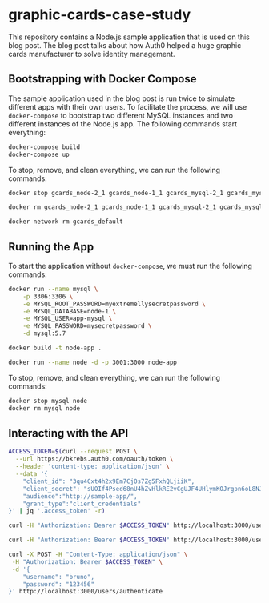 # graphic-cards-case-study

This repository contains a Node.js sample application that is used on this blog post. The blog post
talks about how Auth0 helped a huge graphic cards manufacturer to solve identity management.

## Bootstrapping with Docker Compose

The sample application used in the blog post is run twice to simulate different apps with their own users. To 
facilitate the process, we will use `docker-compose` to bootstrap two different MySQL instances and two different
instances of the Node.js app. The following commands start everything:

```bash
docker-compose build
docker-compose up
```

To stop, remove, and clean everything, we can run the following commands:

```bash
docker stop gcards_node-2_1 gcards_node-1_1 gcards_mysql-2_1 gcards_mysql-1_1 gcards_nginx_1

docker rm gcards_node-2_1 gcards_node-1_1 gcards_mysql-2_1 gcards_mysql-1_1 gcards_nginx_1

docker network rm gcards_default
```

## Running the App

To start the application without `docker-compose`, we must run the following commands:

```bash
docker run --name mysql \
    -p 3306:3306 \
    -e MYSQL_ROOT_PASSWORD=myextremellysecretpassword \
    -e MYSQL_DATABASE=node-1 \
    -e MYSQL_USER=app-mysql \
    -e MYSQL_PASSWORD=mysecretpassword \
    -d mysql:5.7

docker build -t node-app .

docker run --name node -d -p 3001:3000 node-app
```

To stop, remove, and clean everything, we can run the following commands:

```bash
docker stop mysql node
docker rm mysql node
```

## Interacting with the API

```bash
ACCESS_TOKEN=$(curl --request POST \
  --url https://bkrebs.auth0.com/oauth/token \
  --header 'content-type: application/json' \
  --data '{
    "client_id": "3qu4Cxt4h2x9Em7Cj0s7Zg5FxhQLjiiK",
    "client_secret": "sUOIf4Psed68nU4hZvHlkRE2vCgUJF4UHlymKOJrgpn6oL8NJ3bOvdA1Y4ajo3IW",
    "audience":"http://sample-app/",
    "grant_type":"client_credentials"
}' | jq '.access_token' -r)

curl -H "Authorization: Bearer $ACCESS_TOKEN" http://localhost:3000/users

curl -H "Authorization: Bearer $ACCESS_TOKEN" http://localhost:3000/users/2

curl -X POST -H "Content-Type: application/json" \
 -H "Authorization: Bearer $ACCESS_TOKEN" \
 -d '{
    "username": "bruno",
    "password": "123456"
}' http://localhost:3000/users/authenticate
```